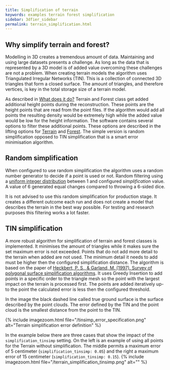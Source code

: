 ```yaml
---
title: Simplification of terrain
keywords: examples terrain forest simplification
sidebar: 3dfier_sidebar
permalink: terrain_simplification.html
---
```


## Why simplify terrain and forest?
Modelling in 3D creates a tremendous amount of data. Maintaining and using large datasets presents a challenge. As long as the data that is represented by a 3D model is of added value overcoming these challenges are not a problem. When creating terrain models the algorithm uses Triangulated Irregular Networks (TIN). This is a collection of connected 3D triangles that form a closed surface. The amount of triangles, and therefore vertices, is key in the total storage size of a terrain model.

As described in [What does it do?]({{site.baseurl}}/what_does_it_do.html) Terrain and Forest class get added additional height points during the reconstruction. These points are the height points that are read from the point files. If the algorithm would add all points the resulting density would be extremely high while the added value would be low for the height information. The software contains several options to filter these additional points. These options are described in the lifting options for [Terrain]({{site.baseurl}}/lifting_options.html#terrain) and [Forest]({{site.baseurl}}/lifting_options.html#forest). The simple version is random simplification opposed to TIN simplification that is a smart error minimisation algorithm.

## Random simplification
When configured to use random simplification the algorithm uses a random number generator to decide if a point is used or not. Random filtering using a [uniform integer distribution](https://en.cppreference.com/w/cpp/numeric/random/uniform_int_distribution) between 1 and configured *simplification* value. A value of 6 generated equal changes compared to throwing a 6-sided dice.

It is not advised to use this random simplification for production stage. It creates a different outcome each run and does not create a model that describes the terrain in the best way possible. For testing and research purposes this filtering works a lot faster.

## TIN simplification
A more robust algorithm for simplification of terrain and forest classes is implemented. It minimises the amount of triangles while it makes sure the set maximum error is not exceeded. Points that do not add more detail to the terrain when added are not used. The minimum detail it needs to add must be higher then the configured simplification distance. The algorithm is based on the paper of [Heckbert, P. S., & Garland, M. (1997). Survey of polygonal surface simplification algorithms](https://people.eecs.berkeley.edu/~jrs/meshpapers/GarlandHeckbert.pdf). It uses Greedy Insertion to add points in a specific order to the triangle mesh so the point with the largest impact on the terrain is processed first. The points are added iteratively up-to the point the calculated error is less then the configured threshold.

In the image the black dashed line called true ground surface is the surface described by the point clouds. The error defined by the TIN and the point cloud is the smallest distance from the point to the TIN.

{% include imagezoom.html file="/tinsimp_error_specification.png" alt="Terrain simplification error definition" %}

In the example below there are three cases that show the impact of the `simplification_tinsimp` setting. On the left is an example of using all points for the Terrain without simplification. The middle permits a maximum error of 5 centimeter (`simplification_tinsimp: 0.05`) and the right a maximum error of 15 centimeter (`simplification_tinsimp: 0.15`).
{% include imagezoom.html file="/terrain_simplification_tinsimp.png" alt="" %}